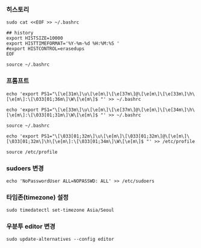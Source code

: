 

### 히스토리
```
sudo cat <<EOF >> ~/.bashrc

## history
export HISTSIZE=10000
export HISTTIMEFORMAT='%Y-%m-%d %H:%M:%S '
#export HISTCONTROL=erasedups
EOF
```
```
source ~/.bashrc
```

### 프롬프트
```
echo 'export PS1="\[\e[31m\]\u\[\e[m\]\[\e[37m\]@\[\e[m\]\[\e[33m\]\h\[\e[m\]:\[\033[01;36m\]\W\[\e[m\]$ "' >> ~/.bashrc
```
```
echo 'export PS1="\[\e[33m\]\u\[\e[m\]\[\e[37m\]@\[\e[m\]\[\e[34m\]\h\[\e[m\]:\[\033[01;31m\]\W\[\e[m\]$ "' >> ~/.bashrc
```
```
source ~/.bashrc
```
```
echo 'export PS1="\[\033[01;32m\]\u\[\e[m\]\[\033[01;32m\]@\[\e[m\]\[\033[01;32m\]\h\[\e[m\]:\[\033[01;34m\]\W\[\e[m\]$ "' >> /etc/profile
```
```
source /etc/profile
```

### sudoers 변경
```
echo 'NoPasswordUser ALL=NOPASSWD: ALL' >> /etc/sudoers
```

### 타임존(timezone) 설정
```
sudo timedatectl set-timezone Asia/Seoul
```

### 우분투 editor 변경
```
sudo update-alternatives --config editor
```
